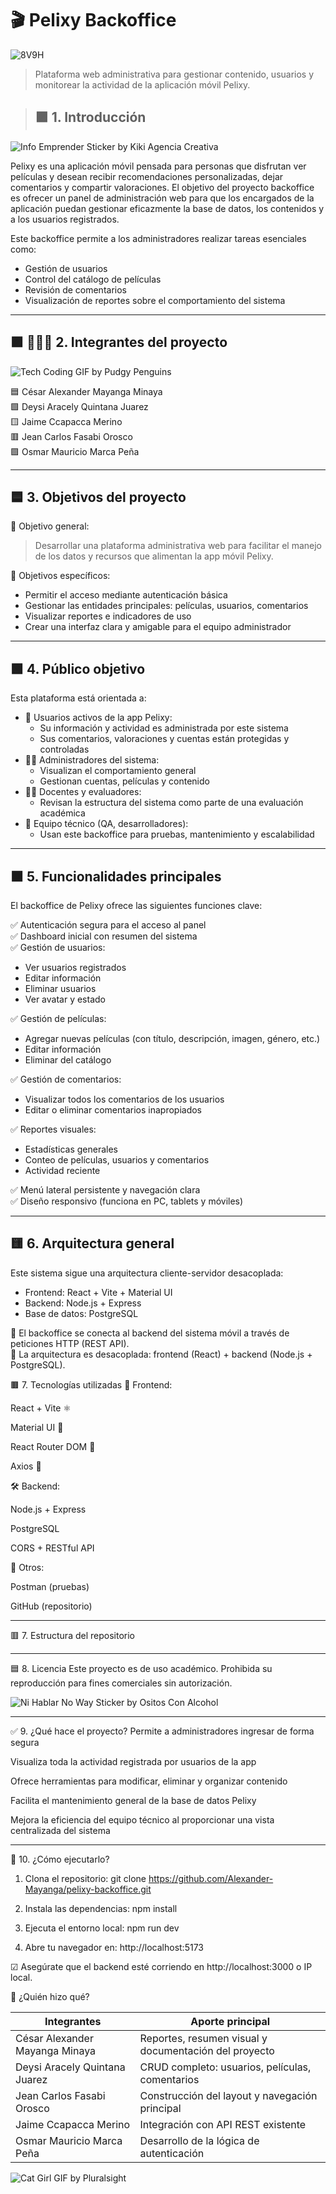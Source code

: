 # 🎬 Pelixy Backoffice

![8V9H](https://github.com/user-attachments/assets/9a44695f-c528-426f-939d-1e5dee320881)

> Plataforma web administrativa para gestionar contenido, usuarios y monitorear la actividad de la aplicación móvil Pelixy.

> ## 🟪 1. Introducción
![Info Emprender Sticker by Kiki Agencia Creativa](https://github.com/user-attachments/assets/5da5ac25-0d62-4fbb-97bb-ecc1a0220179)

Pelixy es una aplicación móvil pensada para personas que disfrutan ver películas y desean recibir recomendaciones personalizadas, dejar comentarios y compartir valoraciones.
El objetivo del proyecto backoffice es ofrecer un panel de administración web para que los encargados de la aplicación puedan gestionar eficazmente la base de datos, los contenidos y a los usuarios registrados.

Este backoffice permite a los administradores realizar tareas esenciales como:

- Gestión de usuarios
- Control del catálogo de películas
- Revisión de comentarios
- Visualización de reportes sobre el comportamiento del sistema

-------------------------------------------------------------------------------------------------------------------------------------------------------------

## 🟪 🧑‍🤝‍🧑 2. Integrantes del proyecto

![Tech Coding GIF by Pudgy Penguins](https://github.com/user-attachments/assets/4af3fb1c-dc1f-417a-85ed-93cc3118fd3c)

🟦 César Alexander Mayanga Minaya  
🟩 Deysi Aracely Quintana Juarez  
🟨 Jaime Ccapacca Merino  
🟥 Jean Carlos Fasabi Orosco  
🟪 Osmar Mauricio Marca Peña

-------------------------------------------------------------------------------------------------------------------------------------------------------------

## 🟦 3. Objetivos del proyecto

🎯 Objetivo general:
> Desarrollar una plataforma administrativa web para facilitar el manejo de los datos y recursos que alimentan la app móvil Pelixy.

🎯 Objetivos específicos: 
- Permitir el acceso mediante autenticación básica
- Gestionar las entidades principales: películas, usuarios, comentarios
- Visualizar reportes e indicadores de uso
- Crear una interfaz clara y amigable para el equipo administrador

-------------------------------------------------------------------------------------------------------------------------------------------------------------

## 🟩 4. Público objetivo

Esta plataforma está orientada a:

- 👥 Usuarios activos de la app Pelixy:
  - Su información y actividad es administrada por este sistema
  - Sus comentarios, valoraciones y cuentas están protegidas y controladas
- 👨‍💼 Administradores del sistema:
  - Visualizan el comportamiento general
  - Gestionan cuentas, películas y contenido
- 🧑‍🏫 Docentes y evaluadores:
  - Revisan la estructura del sistema como parte de una evaluación académica
- 👥 Equipo técnico (QA, desarrolladores):
  - Usan este backoffice para pruebas, mantenimiento y escalabilidad

-------------------------------------------------------------------------------------------------------------------------------------------------------------

## 🟧 5. Funcionalidades principales

El backoffice de Pelixy ofrece las siguientes funciones clave:

✅ Autenticación segura para el acceso al panel  
✅ Dashboard inicial con resumen del sistema  
✅ Gestión de usuarios:
- Ver usuarios registrados
- Editar información
- Eliminar usuarios
- Ver avatar y estado

✅ Gestión de películas:
- Agregar nuevas películas (con título, descripción, imagen, género, etc.)
- Editar información
- Eliminar del catálogo

✅ Gestión de comentarios:
- Visualizar todos los comentarios de los usuarios
- Editar o eliminar comentarios inapropiados

✅ Reportes visuales:
- Estadísticas generales
- Conteo de películas, usuarios y comentarios
- Actividad reciente

✅ Menú lateral persistente y navegación clara  
✅ Diseño responsivo (funciona en PC, tablets y móviles)

-------------------------------------------------------------------------------------------------------------------------------------------------------------

## 🟨 6. Arquitectura general
Este sistema sigue una arquitectura cliente-servidor desacoplada:

- Frontend: React + Vite + Material UI
- Backend: Node.js + Express
- Base de datos: PostgreSQL
  
🔗 El backoffice se conecta al backend del sistema móvil a través de peticiones HTTP (REST API).  
🔧 La arquitectura es desacoplada: frontend (React) + backend (Node.js + PostgreSQL).

🟫 7. Tecnologías utilizadas
🧠 Frontend:

React + Vite ⚛️

Material UI 🎨

React Router DOM 🧭

Axios 🔗

🛠 Backend:

Node.js + Express

PostgreSQL

CORS + RESTful API

🧪 Otros:

Postman (pruebas)

GitHub (repositorio)

-------------------------------------------------------------------------------------------------------------------------------------------------------------

🟥 7. Estructura del repositorio

-------------------------------------------------------------------------------------------------------------------------------------------------------------

🟦 8. Licencia
Este proyecto es de uso académico.
Prohibida su reproducción para fines comerciales sin autorización.

![Ni Hablar No Way Sticker by Ositos Con Alcohol](https://github.com/user-attachments/assets/1de98e56-5916-4d70-8370-ab368855dccd)

-------------------------------------------------------------------------------------------------------------------------------------------------------------

✅ 9. ¿Qué hace el proyecto?
Permite a administradores ingresar de forma segura

Visualiza toda la actividad registrada por usuarios de la app

Ofrece herramientas para modificar, eliminar y organizar contenido

Facilita el mantenimiento general de la base de datos Pelixy

Mejora la eficiencia del equipo técnico al proporcionar una vista centralizada del sistema


-------------------------------------------------------------------------------------------------------------------------------------------------------------

🚀 10. ¿Cómo ejecutarlo?

1. Clona el repositorio:
git clone https://github.com/Alexander-Mayanga/pelixy-backoffice.git

2. Instala las dependencias:
   npm install
   
3. Ejecuta el entorno local:
   npm run dev

4. Abre tu navegador en:
   http://localhost:5173
   
☑ Asegúrate que el backend esté corriendo en http://localhost:3000 o IP local.

👥 ¿Quién hizo qué?

|           Integrantes             |        Aporte principal                              
| --------------------------------- | -------------------------------------------------------- |
|  César Alexander Mayanga Minaya   |   Reportes, resumen visual y documentación del proyecto  |
|  Deysi Aracely Quintana Juarez    |   CRUD completo: usuarios, películas, comentarios        |
|  Jean Carlos Fasabi Orosco        |   Construcción del layout y navegación principal         |
|  Jaime Ccapacca Merino            |   Integración con API REST existente                     |
|  Osmar Mauricio Marca Peña        |   Desarrollo de la lógica de autenticación               |

![Cat Girl GIF by Pluralsight](https://github.com/user-attachments/assets/b91162f2-020a-45a7-914e-dda490d6e7ae)















